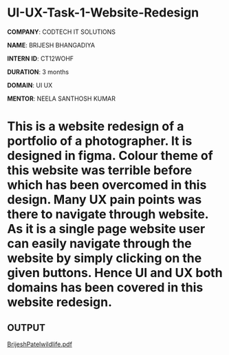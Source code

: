 # UI-UX-Task-1-Website-Redesign

**COMPANY**: CODTECH IT SOLUTIONS

**NAME**: BRIJESH BHANGADIYA

**INTERN ID**: CT12WOHF

**DURATION**:  3 months

**DOMAIN**:  UI UX

**MENTOR**:  NEELA SANTHOSH KUMAR

# This is a website redesign of a portfolio of a photographer. It is designed in figma. Colour theme of this website was terrible before which has been overcomed in this design. Many UX pain points was there to navigate through website. As it is a single page website user can easily navigate through the website by simply clicking on the given buttons. Hence UI and UX both domains has been covered in this website redesign.

## OUTPUT

[BrijeshPatelwildlife.pdf](https://github.com/user-attachments/files/19643793/BrijeshPatelwildlife.pdf)
